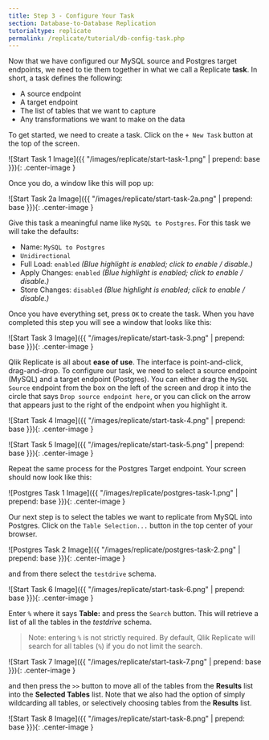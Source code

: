 ```yaml
---
title: Step 3 - Configure Your Task
section: Database-to-Database Replication
tutorialtype: replicate
permalink: /replicate/tutorial/db-config-task.php
---
```


Now that we have configured our MySQL source and Postgres target endpoints, we need to tie 
them together in what we call a Replicate **task**. In short, a task defines the following:

* A source endpoint
* A target endpoint
* The list of tables that we want to capture
* Any transformations we want to make on the data

To get started, we need to create a task. Click on the `+ New Task` button at the top of the screen.

![Start Task 1 Image]({{ "/images/replicate/start-task-1.png" | prepend: base }}){: .center-image }

Once you do, a window like this will pop up:

![Start Task 2a Image]({{ "/images/replicate/start-task-2a.png" | prepend: base }}){: .center-image }

Give this task a meaningful name like `MySQL to Postgres`. For this task we will take the defaults:

* Name: `MySQL to Postgres`
* `Unidirectional`
* Full Load: `enabled` _(Blue highlight is enabled; click to enable / disable.)_
* Apply Changes: `enabled` _(Blue highlight is enabled; click to enable / disable.)_
* Store Changes: `disabled` _(Blue highlight is enabled; click to enable / disable.)_

Once you have everything set, press `OK` to create the task. When you have completed this step
you will see a window that looks like this:

![Start Task 3 Image]({{ "/images/replicate/start-task-3.png" | prepend: base }}){: .center-image }

Qlik Replicate is all about **ease of use**. The interface is point-and-click, drag-and-drop. 
To configure our
task, we need to select a source endpoint (MySQL) and a target endpoint (Postgres). You can either drag
the `MySQL Source` endpoint from the box on the left of the screen and drop it into the circle that 
says `Drop source endpoint here`, or you can click on the arrow that appears just to the right of the
endpoint when you highlight it.

![Start Task 4 Image]({{ "/images/replicate/start-task-4.png" | prepend: base }}){: .center-image }

![Start Task 5 Image]({{ "/images/replicate/start-task-5.png" | prepend: base }}){: .center-image }

Repeat the same process for the Postgres Target endpoint. Your screen should now look like this:

![Postgres Task 1 Image]({{ "/images/replicate/postgres-task-1.png" | prepend: base }}){: .center-image }

Our next step is to select the tables we want to replicate from MySQL into Postgres. Click on 
the `Table Selection...` button in the top center of your browser.

![Postgres Task 2 Image]({{ "/images/replicate/postgres-task-2.png" | prepend: base }}){: .center-image }

and from there select the `testdrive` schema.

![Start Task 6 Image]({{ "/images/replicate/start-task-6.png" | prepend: base }}){: .center-image }

Enter `%` where it says **Table:** and press the `Search` button. This will retrieve a list of 
all the tables in the _testdrive_ schema.

> Note: entering `%` is not strictly required. By default, Qlik Replicate will search for all 
tables (`%`) if you do not limit the search.

![Start Task 7 Image]({{ "/images/replicate/start-task-7.png" | prepend: base }}){: .center-image }

and then press the `>>` button to move all of the tables from the **Results** list into the 
**Selected Tables** list. Note that we also had the option of simply wildcarding all tables, or
selectively choosing tables from the **Results** list.

![Start Task 8 Image]({{ "/images/replicate/start-task-8.png" | prepend: base }}){: .center-image }


